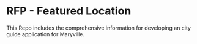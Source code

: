 # RFP - Featured Location
This Repo includes the comprehensive information for developing an city guide application for Maryville.
